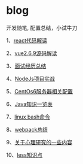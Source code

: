 # blog
开发随笔, 配置总结，小试牛刀

1、[react代码解读](./react源码解读)

2、[vue2.6.9源码解读](./vue2.6.9源码解读)

3、[面试经历总结](./面试题)

4、[NodeJs项目实战](./nodejs)

5、[CentOs6服务器相关配置](./Centos配置)

6、[Java知识一览表](./java)

7、[linux bash命令](./bash)

8、[webpack总结](./webpack)

9、[关于心理研究的一些内容](./psychology)

10、[less知识点](./less)
